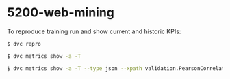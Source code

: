 # 5200-web-mining

To reproduce training run and show current and historic KPIs:

```bash
$ dvc repro

$ dvc metrics show -a -T

$ dvc metrics show -a -T --type json --xpath validation.PearsonCorrelation
```